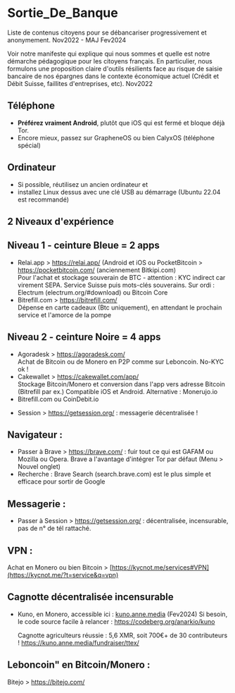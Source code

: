 # Sortie_De_Banque
Liste de contenus citoyens pour se débancariser progressivement et anonymement. Nov2022 - MAJ Fev2024

Voir notre manifeste qui explique qui nous sommes et quelle est notre démarche pédagogique pour les citoyens français.
En particulier, nous formulons une proposition claire d'outils résilients face au risque de saisie bancaire de nos épargnes dans le contexte économique actuel (Crédit et Débit Suisse, faillites d'entreprises, etc). Nov2022

**Téléphone**
---
- **Préférez vraiment Android**, plutôt que iOS qui est fermé et bloque déjà Tor.
- Encore mieux, passez sur GrapheneOS ou bien CalyxOS (téléphone spécial)

**Ordinateur**
---
- Si possible, réutilisez un ancien ordinateur et
- installez Linux dessus avec une clé USB au démarrage (Ubuntu 22.04 est recommandé)

2 Niveaux d'expérience
------------
Niveau 1 - ceinture Bleue = 2 apps
-----
- Relai.app  > https://relai.app/   (Android et iOS
  ou PocketBitcoin  > https://pocketbitcoin.com/  (anciennement Bitkipi.com)    
  Pour l'achat et stockage souverain de BTC - attention : KYC indirect car virement SEPA. Service Suisse puis mots-clés souverains.
  Sur ordi : Electrum  (electrum.org/#download) ou Bitcoin Core
- Bitrefill.com  > https://bitrefill.com/   
      Dépense en carte cadeaux (Btc uniquement), en attendant le prochain service et l'amorce de la pompe

Niveau 2 - ceinture Noire = 4 apps
-----
- Agoradesk  > https://agoradesk.com/   
      Achat de Bitcoin ou de Monero en P2P comme sur Leboncoin. No-KYC ok !
- Cakewallet > https://cakewallet.com/app/   
      Stockage Bitcoin/Monero et conversion dans l'app vers adresse Bitcoin (Bitrefill par ex.)
      Compatible iOS et Android.   Alternative : Monerujo.io
- Bitrefill.com  ou  CoinDebit.io

+ Session  > https://getsession.org/  : messagerie décentralisée !

Navigateur :
---
- Passer à Brave > https://brave.com/  : fuir tout ce qui est GAFAM
  ou Mozilla ou Opera. Brave a l'avantage d'intégrer Tor par défaut (Menu > Nouvel onglet)
- Recherche : Brave Search (search.brave.com) est le plus simple et efficace pour sortir de Google

Messagerie :
---
- Passer à Session > https://getsession.org/  :  décentralisée, incensurable, pas de n° de tél rattaché.

VPN : 
---
Achat en Monero ou bien Bitcoin > [https://kycnot.me/services#VPN](https://kycnot.me/?t=service&q=vpn)

**Cagnotte décentralisée incensurable**
---
- Kuno, en Monero, accessible ici : [kuno.anne.media](https://kuno.anne.media/) (Fev2024)
  Si besoin, le code source facile à relancer : https://codeberg.org/anarkio/kuno

  Cagnotte agriculteurs réussie : 5,6 XMR, soit 700€+ de 30 contributeurs !  https://kuno.anne.media/fundraiser/ttex/

**Leboncoin" en Bitcoin/Monero** :
---
Bitejo > https://bitejo.com/


